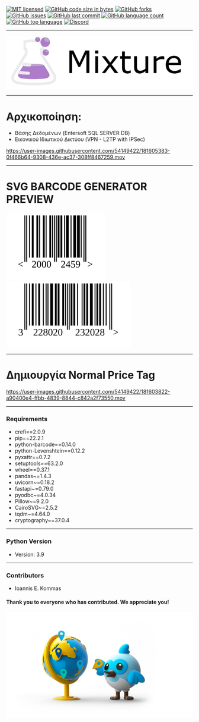 
[![MIT licensed](https://img.shields.io/badge/license-MIT-brightgreen.svg?style=for-the-badge)](LICENSE)
[![GitHub code size in bytes](https://img.shields.io/github/repo-size/johnkommas/BarcodeReader?style=for-the-badge)](CODE_SIZE)
[![GitHub forks](https://img.shields.io/github/forks/johnkommas/BarcodeReader?style=for-the-badge)](FORKS)
[![GitHub issues](https://img.shields.io/github/issues/johnkommas/BarcodeReader?style=for-the-badge)](ISSUES)
[![GitHub last commit](https://img.shields.io/github/last-commit/johnkommas/BarcodeReader?style=for-the-badge)](COMMIT)
[![GitHub language count](https://img.shields.io/github/languages/count/johnkommas/BarcodeReader?style=for-the-badge)](LANGUAGES)
[![GitHub top language](https://img.shields.io/github/languages/top/johnkommas/BarcodeReader?style=for-the-badge)](lang)
[![Discord](https://img.shields.io/discord/583993547792056321?style=for-the-badge)](https://discord.gg/kQAxc8sP)

---
![image](https://github.com/johnkommas/BarcodeReader/blob/master/app/images/Mixture.png?raw=true)

---

# Αρχικοποίηση:
- Βάσης Δεδομένων (Entersoft SQL SERVER DB) 
- Εικονικού Ιδιωτικού Δικτύου (VPN - L2TP with IPSec)


https://user-images.githubusercontent.com/54149422/181605383-0f466b64-9308-436e-ac37-308ff8467259.mov


---

# SVG BARCODE GENERATOR PREVIEW



![image](https://raw.githubusercontent.com/johnkommas/BarcodeReader/c72c662eedf800ba3b9731d203a8afabda002323/app/images/20002459.svg)  ![image](https://raw.githubusercontent.com/johnkommas/BarcodeReader/c72c662eedf800ba3b9731d203a8afabda002323/app/images/3228020232028.svg)

---

# Δημιουργία Normal Price Tag


https://user-images.githubusercontent.com/54149422/181603822-a90400e4-ffbb-4839-8844-c842a2f73550.mov

---

### Requirements
- crefi==2.0.9
- pip==22.2.1
- python-barcode==0.14.0
- python-Levenshtein==0.12.2
- pyxattr==0.7.2
- setuptools==63.2.0
- wheel==0.37.1
- pandas~=1.4.3
- uvicorn~=0.18.2
- fastapi~=0.79.0
- pyodbc~=4.0.34
- Pillow~=9.2.0
- CairoSVG~=2.5.2
- tqdm~=4.64.0
- cryptography~=37.0.4

---

### Python Version
- Version: 3.9

---


### Contributors

- Ioannis E. Kommas


#### Thank you to everyone who has contributed. We appreciate you!

<a >
  <img src="https://github.com/johnkommas/CodeCademy_Projects/blob/master/img/dart_images/b.png?raw=true" />
</a>


